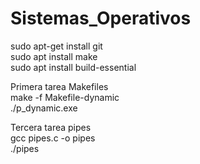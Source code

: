 # Sistemas_Operativos

sudo apt-get install git  
sudo apt install make  
sudo apt install build-essential

Primera tarea Makefiles  
make -f Makefile-dynamic  
./p_dynamic.exe

Tercera tarea pipes  
gcc pipes.c -o pipes  
./pipes
